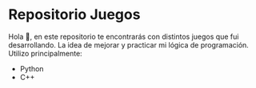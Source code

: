 # Repositorio Juegos  

Hola 👋, en este repositorio te encontrarás con distintos juegos que fui desarrollando. La idea de mejorar y practicar mi lógica de programación.  
Utilizo principalmente:  
- Python
- C++
